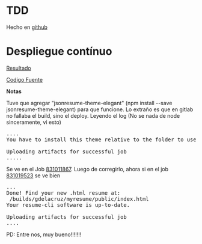 # TDD

Hecho en [github](
https://github.com/gdelacruz/seven-display/tree/master)

# Despliegue contínuo

[Resultado](https://gdelacruz.gitlab.io/myresume/)

[Codigo Fuente](https://gitlab.com/gdelacruz/myresume)

**Notas**

Tuve que agregar "jsonresume-theme-elegant" (npm install --save jsonresume-theme-elegant) para que funcione. Lo extraño es que en gitlab no fallaba el build, sino el deploy. Leyendo el log (No se nada de node sinceramente, vi esto)

<pre>
....
You have to install this theme relative to the folder to use it e.g. `npm install jsonresume-theme-elegant`

Uploading artifacts for successful job
.....
</pre>

Se ve en el Job [831011867](https://gitlab.com/gdelacruz/myresume/-/jobs/831011867). Luego de corregirlo, ahora si en el job [831019523](https://gitlab.com/gdelacruz/myresume/-/jobs/831019523) se ve bien

<pre>
...
Done! Find your new .html resume at:
 /builds/gdelacruz/myresume/public/index.html
Your resume-cli software is up-to-date.

Uploading artifacts for successful job
....
</pre>

PD: Entre nos, muy bueno!!!!!!!


